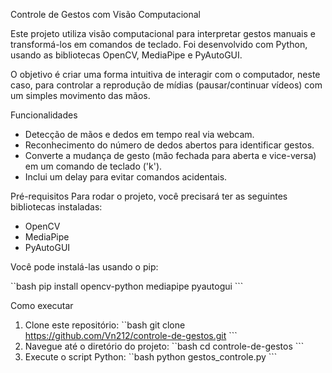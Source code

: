 Controle de Gestos com Visão Computacional

Este projeto utiliza visão computacional para interpretar gestos manuais e transformá-los em comandos de teclado. Foi desenvolvido com Python, usando as bibliotecas OpenCV, MediaPipe e PyAutoGUI.

O objetivo é criar uma forma intuitiva de interagir com o computador, neste caso, para controlar a reprodução de mídias (pausar/continuar vídeos) com um simples movimento das mãos.

Funcionalidades
* Detecção de mãos e dedos em tempo real via webcam.
* Reconhecimento do número de dedos abertos para identificar gestos.
* Converte a mudança de gesto (mão fechada para aberta e vice-versa) em um comando de teclado ('k').
* Inclui um delay para evitar comandos acidentais.

Pré-requisitos
Para rodar o projeto, você precisará ter as seguintes bibliotecas instaladas:

* OpenCV
* MediaPipe
* PyAutoGUI

Você pode instalá-las usando o pip:

\``bash pip install opencv-python mediapipe pyautogui ```

Como executar
1.  Clone este repositório:
\``bash git clone https://github.com/Vn212/controle-de-gestos.git ```
2.  Navegue até o diretório do projeto:
\``bash cd controle-de-gestos ```
3.  Execute o script Python:
\``bash python gestos_controle.py ```
